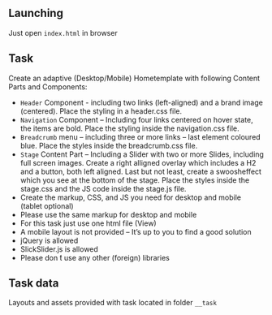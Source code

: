 ## Launching

Just open `index.html` in browser

## Task

Create an adaptive (Desktop/Mobile) Hometemplate with following Content Parts and Components:

- `Header` Component - including two links (left-aligned) and a brand image (centered). Place the styling in a header.css file.
- `Navigation` Component – Including four links centered on hover state, the items are bold. Place the styling inside the navigation.css file.
- `Breadcrumb` menu – including three or more links – last element coloured blue. Place the styles inside the breadcrumb.css file.
- `Stage` Content Part – Including a Slider with two or more Slides, including full screen images. Create a right alligned overlay which includes a H2 and a button, both left aligned. Last but not least, create a swoosheffect which you see at the bottom of the stage. Place the styles inside the stage.css and the JS code inside the stage.js file.
- Create the markup, CSS, and JS you need for desktop and mobile (tablet optional)
- Please use the same markup for desktop and mobile
- For this task just use one html file (View)
- A mobile layout is not provided – It’s up to you to find a good solution
- jQuery is allowed
- SlickSlider.js is allowed
- Please don ́t use any other (foreign) libraries

## Task data

Layouts and assets provided with task located in folder `__task`